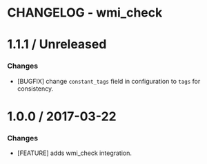 # CHANGELOG - wmi_check

1.1.1 / Unreleased
==================

### Changes

* [BUGFIX] change `constant_tags` field in configuration to `tags` for consistency.

1.0.0 / 2017-03-22
==================

### Changes

* [FEATURE] adds wmi_check integration.
